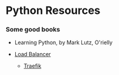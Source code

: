 # Python Resources

### Some good books

- Learning Python, by Mark Lutz, O'rielly

- [Load Balancer](load-balancer.md)
    - [Traefik](https://)
